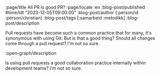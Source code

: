 :page/title All PR is good PR?
:page/locale :en
:blog-post/published #time/ldt "2023-12-05T09:00:00"
:blog-post/author {:person/id :person/christian}
:blog-post/tags [:samarbeid :metodikk]
:blog-post/description

Pull requests have become such a common practice that for many, it's synonymous
with using Git. But is that a good thing? Should all changes come through a pull
request? I'm not so sure.

:open-graph/description

Is using pull requests a good collaboration practice internally within
development teams? I'm not so sure.

